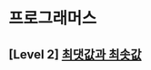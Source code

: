 # 프로그래머스 
## [Level 2] [최댓값과 최솟값][link]

[link]: https://programmers.co.kr/learn/courses/30/lessons/12939
